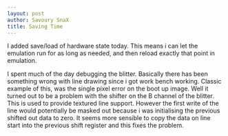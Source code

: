 ```yaml
---
layout: post
author: Savoury SnaX
title: Saving Time
---
```


 I added save/load of hardware state today. This means i can let the emulation run for as long as needed, and then reload exactly that point in emulation.

 I spent much of the day debugging the blitter. Basically there has been something wrong with line drawing since i got work bench working. Classic example of this, was the single pixel error on the boot up image. Well it turned out to be a problem with the shifter on the B channel of the blitter. This is used to provide textured line support. However the first write of the line would potentially be masked out because i was initialising the previous shifted out data to zero. It seems more sensible to copy the data on line start into the previous shift register and this fixes the problem.
